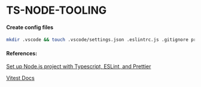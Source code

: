 # TS-NODE-TOOLING

#### Create config files

 ```bash
 mkdir .vscode && touch .vscode/settings.json .eslintrc.js .gitignore prettier.config.js tsconfig.json vite.config.js
 ```

#### References:
[Set up Node.js project with Typescript, ESLint, and Prettier](https://blog.tericcabrel.com/set-up-a-nodejs-project-with-typescript-eslint-and-prettier)

[Vitest Docs](https://vitest.dev/guide/)
